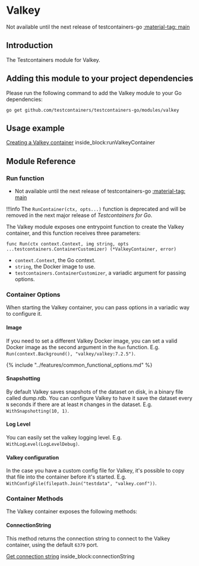 # Valkey

Not available until the next release of testcontainers-go <a href="https://github.com/testcontainers/testcontainers-go"><span class="tc-version">:material-tag: main</span></a>

## Introduction

The Testcontainers module for Valkey.

## Adding this module to your project dependencies

Please run the following command to add the Valkey module to your Go dependencies:

```
go get github.com/testcontainers/testcontainers-go/modules/valkey
```

## Usage example

<!--codeinclude-->
[Creating a Valkey container](../../modules/valkey/examples_test.go) inside_block:runValkeyContainer
<!--/codeinclude-->

## Module Reference

### Run function

- Not available until the next release of testcontainers-go <a href="https://github.com/testcontainers/testcontainers-go"><span class="tc-version">:material-tag: main</span></a>

!!!info
    The `RunContainer(ctx, opts...)` function is deprecated and will be removed in the next major release of _Testcontainers for Go_.

The Valkey module exposes one entrypoint function to create the Valkey container, and this function receives three parameters:

```golang
func Run(ctx context.Context, img string, opts ...testcontainers.ContainerCustomizer) (*ValkeyContainer, error)
```

- `context.Context`, the Go context.
- `string`, the Docker image to use.
- `testcontainers.ContainerCustomizer`, a variadic argument for passing options.

### Container Options

When starting the Valkey container, you can pass options in a variadic way to configure it.

#### Image

If you need to set a different Valkey Docker image, you can set a valid Docker image as the second argument in the `Run` function.
E.g. `Run(context.Background(), "valkey/valkey:7.2.5")`.

{% include "../features/common_functional_options.md" %}

#### Snapshotting

By default Valkey saves snapshots of the dataset on disk, in a binary file called dump.rdb. You can configure Valkey to have it save the dataset every `N` seconds if there are at least `M` changes in the dataset. E.g. `WithSnapshotting(10, 1)`.

#### Log Level

You can easily set the valkey logging level. E.g. `WithLogLevel(LogLevelDebug)`.

#### Valkey configuration

In the case you have a custom config file for Valkey, it's possible to copy that file into the container before it's started. E.g. `WithConfigFile(filepath.Join("testdata", "valkey.conf"))`.

### Container Methods

The Valkey container exposes the following methods:

#### ConnectionString

This method returns the connection string to connect to the Valkey container, using the default `6379` port.

<!--codeinclude-->
[Get connection string](../../modules/valkey/valkey_test.go) inside_block:connectionString
<!--/codeinclude-->